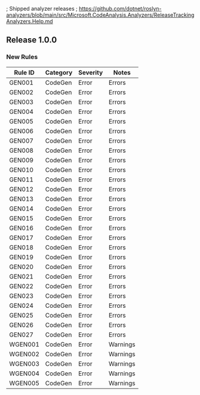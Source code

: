 ﻿; Shipped analyzer releases
; https://github.com/dotnet/roslyn-analyzers/blob/main/src/Microsoft.CodeAnalysis.Analyzers/ReleaseTrackingAnalyzers.Help.md

## Release 1.0.0

### New Rules

Rule ID | Category | Severity | Notes
--------|----------|----------|-------
GEN001 | CodeGen | Error | Errors
GEN002 | CodeGen | Error | Errors
GEN003 | CodeGen | Error | Errors
GEN004 | CodeGen | Error | Errors
GEN005 | CodeGen | Error | Errors
GEN006 | CodeGen | Error | Errors
GEN007 | CodeGen | Error | Errors
GEN008 | CodeGen | Error | Errors
GEN009 | CodeGen | Error | Errors
GEN010 | CodeGen | Error | Errors
GEN011 | CodeGen | Error | Errors
GEN012 | CodeGen | Error | Errors
GEN013 | CodeGen | Error | Errors
GEN014 | CodeGen | Error | Errors
GEN015 | CodeGen | Error | Errors
GEN016 | CodeGen | Error | Errors
GEN017 | CodeGen | Error | Errors
GEN018 | CodeGen | Error | Errors
GEN019 | CodeGen | Error | Errors
GEN020 | CodeGen | Error | Errors
GEN021 | CodeGen | Error | Errors
GEN022 | CodeGen | Error | Errors
GEN023 | CodeGen | Error | Errors
GEN024 | CodeGen | Error | Errors
GEN025 | CodeGen | Error | Errors
GEN026 | CodeGen | Error | Errors
GEN027 | CodeGen | Error | Errors
WGEN001 | CodeGen | Error | Warnings
WGEN002 | CodeGen | Error | Warnings
WGEN003 | CodeGen | Error | Warnings
WGEN004 | CodeGen | Error | Warnings
WGEN005 | CodeGen | Error | Warnings